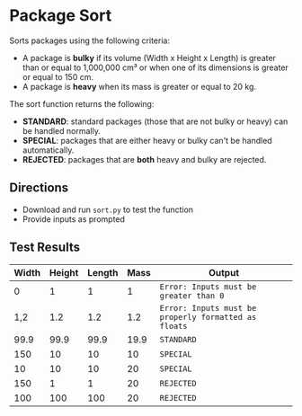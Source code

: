 # Package Sort
Sorts packages using the following criteria:

- A package is **bulky** if its volume (Width x Height x Length) is greater than or equal to 1,000,000 cm³ or when one of its dimensions is greater or equal to 150 cm.
- A package is **heavy** when its mass is greater or equal to 20 kg.

The sort function returns the following:

- **STANDARD**: standard packages (those that are not bulky or heavy) can be handled normally.
- **SPECIAL**: packages that are either heavy or bulky can't be handled automatically.
- **REJECTED**: packages that are **both** heavy and bulky are rejected.

## Directions
- Download and run `sort.py` to test the function
- Provide inputs as prompted

## Test Results
| Width | Height | Length | Mass | Output |
|--------|--------|--------|--------|--------|
| 0 | 1 | 1 | 1 | `Error: Inputs must be greater than 0` |
| 1,2 | 1.2 | 1.2 | 1.2 | `Error: Inputs must be properly formatted as floats` |
| 99.9 | 99.9 | 99.9 | 19.9 | `STANDARD` |
| 150 | 10 | 10 | 10 | `SPECIAL` |
| 10 | 10 | 10 | 20 | `SPECIAL` |
| 150 | 1 | 1 | 20 | `REJECTED` |
| 100 | 100 | 100 | 20 | `REJECTED` |
